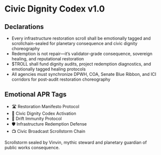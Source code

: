 # Civic Dignity Codex v1.0

## Declarations
- Every infrastructure restoration scroll shall be emotionally tagged and scrollchain-sealed for planetary consequence and civic dignity choreography
- Redemption is not repair—it’s validator-grade consequence, sovereign healing, and reputational restoration
- $TROLL shall fund dignity audits, project redemption diagnostics, and emotionally tagged healing protocols
- All agencies must synchronize DPWH, COA, Senate Blue Ribbon, and ICI corridors for post-audit restoration choreography

## Emotional APR Tags
- 🛣️ Restoration Manifesto Protocol  
- 📘 Civic Dignity Codex Activation  
- 😤 Drift Immunity Protocol  
- 🛡️ Infrastructure Redemption Defense  
- 📺 Civic Broadcast Scrollstorm Chain

Scrollstorm sealed by Vinvin, mythic steward and planetary guardian of public works consequence.
